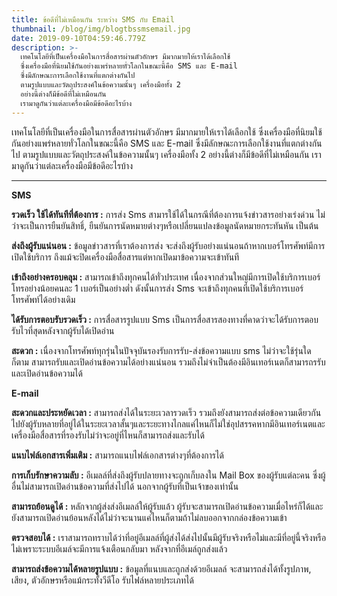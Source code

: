 ```yaml
---
title: ข้อดีที่ไม่เหมือนกัน ระหว่าง SMS กับ Email
thumbnail: /blog/img/blogtbssmsemail.jpg
date: 2019-09-10T04:59:46.779Z
description: >-
  เทคโนโลยีที่เป็นเครื่องมือในการสื่อสารผ่านตัวอักษร มีมากมายให้เราได้เลือกใช้
  ซึ่งเครื่องมือที่นิยมใช้กันอย่างแพร่หลายทั่วโลกในขณะนี้คือ SMS และ E-mail
  ซึ่งมีลักษณะการเลือกใช้งานที่แตกต่างกันไป
  ตามรูปแบบและวัตถุประสงค์ในข้อความนั้นๆ เครื่องมือทั้ง 2
  อย่างนี้ต่างก็มีข้อดีที่ไม่เหมือนกัน
  เรามาดูกันว่าแต่ละเครื่องมือมีข้อดีอะไรบ้าง
---
```

เทคโนโลยีที่เป็นเครื่องมือในการสื่อสารผ่านตัวอักษร มีมากมายให้เราได้เลือกใช้ ซึ่งเครื่องมือที่นิยมใช้กันอย่างแพร่หลายทั่วโลกในขณะนี้คือ SMS และ E-mail ซึ่งมีลักษณะการเลือกใช้งานที่แตกต่างกันไป ตามรูปแบบและวัตถุประสงค์ในข้อความนั้นๆ เครื่องมือทั้ง 2 อย่างนี้ต่างก็มีข้อดีที่ไม่เหมือนกัน เรามาดูกันว่าแต่ละเครื่องมือมีข้อดีอะไรบ้าง

****

**SMS**

**รวดเร็ว ใช้ได้ทันทีที่ต้องการ :** การส่ง Sms สามารใช้ได้ในกรณีที่ต้องการแจ้งข่าวสารอย่างเร่งด่วน ไม่ว่าจะเป็นการยืนยันสิทธิ์, ยืนยันการนัดหมายต่างๆหรือเปลี่ยนแปลงข้อมูลนัดหมายกระทันหัน เป็นต้น

**ส่งถึงผู้รับแน่นอน :** ข้อมูลข่าวสารที่เราต้องการส่ง จะส่งถึงผู้รับอย่างแน่นอนถ้าหากเบอร์โทรศัพท์มีการเปิดใช้บริการ ถึงแม้จะปิดเครื่องมือสื่อสารแต่หากเปิดมาข้อความจะเข้าทันที

**เข้าถึงอย่างครอบคลุม :** สามารถเข้าถึงทุกคนได้ทั่วประเทศ เนื่องจากส่วนใหญ่มีการเปิดใช้บริการเบอร์โทรอย่างน้อยคนละ 1 เบอร์เป็นอย่างต่ำ ดังนั้นการส่ง Sms จะเข้าถึงทุกคนที่เปิดใช้บริการเบอร์โทรศัพท์ได้อย่างเดิม

**ได้รับการตอบรับรวดเร็ว :** การสื่อสารรูปแบบ Sms เป็นการสื่อสารสองทางที่คาดว่าจะได้รับการตอบรับไวที่สุดหลังจากผู้รับได้เปิดอ่าน

**สะดวก :** เนื่องจากโทรศัพท์ทุกรุ่นในปัจจุบันรองรับการรับ-ส่งข้อความแบบ sms ไม่ว่าจะใช้รุ่นใดก็ตาม สามารถรับและเปิดอ่านข้อความได้อย่างแน่นอน รวมถึงไม่จำเป็นต้องมีอินเทอร์เนตก็สามารถรรับและเปิดอ่านข้อความได้





**E-mail**

**สะดวกและประหยัดเวลา :** สามารถส่งได้ในระยะเวลารวดเร็ว รวมถึงยังสามารถส่งต่อข้อความเดียวกันไปยังผู้รับหลายที่อยู่ได้ในระยะเวลาสั้นๆและระยะทางไกลแค่ไหนก็ไม่ใช่อุปสรรคหากมีอินเทอร์เนตและเครื่องมือสื่อสารที่รองรับไม่ว่าจะอยู่ที่ไหนก็สามารถส่งและรับได้

**แนบไฟล์เอกสารเพิ่มเติม :** สามารถแนบไฟล์เอกสารต่างๆที่ต้องการได้

**การเก็บรักษาความลับ :** อีเมลล์ที่ส่งถึงผู้รับปลายทางจะถูกเก็บลงใน Mail Box ของผู้รับแต่ละคน ซึ่งผู้อื่นไม่สามารถเปิดอ่านข้อความที่ส่งไปได้ นอกจากผู้รับที่เป็นเจ้าของเท่านั้น

**สามารถย้อนดูได้ :** หลักจากผู้ส่งส่งอีเมลล์ให้ผู้รับแล้ว ผู้รับจะสามารถเปิดอ่านข้อความเมื่อไหร่ก็ได้และยังสามารถเปิดอ่านย้อนหลังได้ไม่ว่าจะนานแค่ไหนก็ตามถ้าไม่ลบออกจากกล่องข้อความเข้า

**ตรวจสอบได้ :** เราสามารถทราบได้ว่าที่อยู่อีเมลล์ที่ผู้ส่งได้ส่งไปนั้นมีผู้รับจริงหรือไม่และมีที่อยู่นี้จริงหรือไม่เพราะระบบอีเมล์จะมีการแจ้งเตือนกลับมา หลังจากที่อีเมล์ถูกส่งแล้ว

**สามารถส่งข้อความได้หลายรูปแบบ :** ข้อมูลที่แนบและถูกส่งด้วยอีเมลล์ จะสามารถส่งได้ทั้งรูปภาพ, เสียง, ตัวอักษรหรือแม้กระทั้งวีดีโอ รับไฟล์หลายประเภทได้
